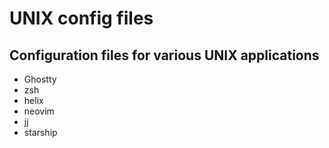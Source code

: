 # UNIX config files
## Configuration files for various UNIX applications

* Ghostty
* zsh
* helix
* neovim
* jj
* starship
